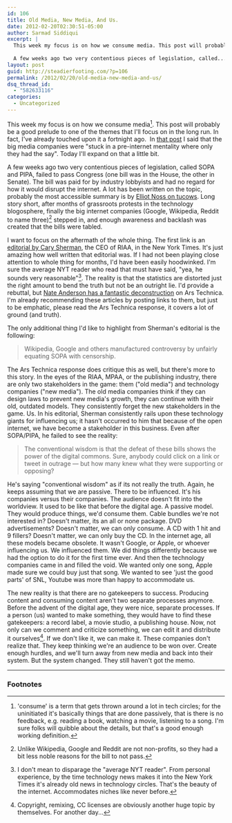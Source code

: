 ```yaml
---
id: 106
title: Old Media, New Media, And Us.
date: 2012-02-20T02:30:51-05:00
author: Sarmad Siddiqui
excerpt: |
  This week my focus is on how we consume media. This post will probably be a good prelude to one of the themes that I'll focus on in the long run. In fact, I've already touched upon it a fortnight ago.  In that post I said that the big media companies were "stuck in a pre-internet mentality where only they had the say". Today I'll expand on that a little bit.
  
  A few weeks ago two very contentious pieces of legislation, called...
layout: post
guid: http://steadierfooting.com/?p=106
permalink: /2012/02/20/old-media-new-media-and-us/
dsq_thread_id:
  - "582633116"
categories:
  - Uncategorized
---
```

This week my focus is on how we consume media[^1]. This post will probably be a good prelude to one of the themes that I'll focus on in the long run. In fact, I've already touched upon it a fortnight ago.  In <a title="previous post" href="http://steadierfooting.com/2012/02/05/heard-around-the-web-february-5th-edition-2/" target="_blank">that post</a> I said that the big media companies were "stuck in a pre-internet mentality where only they had the say". Today I'll expand on that a little bit.

A few weeks ago two very contentious pieces of legislation, called SOPA and PIPA, failed to pass Congress (one bill was in the House, the other in Senate). The bill was paid for by industry lobbyists and had no regard for how it would disrupt the internet. A lot has been written on the topic, probably the most accessible summary is by <a title="Tucows" href="http://tucowsinc.com/news/2012/01/why-we-dont-like-sopa/" target="_blank">Elliot Noss on tucows</a>. Long story short, after months of grassroots protests in the technology blogosphere, finally the big internet companies (Google, Wikipedia, Reddit to name three)[^2] stepped in, and enough awareness and backlash was created that the bills were tabled.

I want to focus on the aftermath of the whole thing. The first link is an <a title="NYT" href="https://www.nytimes.com/2012/02/08/opinion/what-wikipedia-wont-tell-you.html" target="_blank">editorial by Cary Sherman</a>, the CEO of RIAA, in the New York Times. It's just amazing how well written that editorial was. If I had not been playing close attention to whole thing for months, I'd have been easily hoodwinked. I'm sure the average NYT reader who read that must have said, "yea, he sounds very reasonable"[^3]. The reality is that the statistics are distorted just the right amount to bend the truth but not be an outright lie. I'd provide a rebuttal, but <a title="Ars Technica" href="http://arstechnica.com/tech-policy/news/2012/02/riaa-still-raging-against-google-wikipedia-for-misuse-of-power-in-sopa-battle.ars" target="_blank">Nate Anderson has a fantastic deconstruction</a> on Ars Technica. I'm already recommending these articles by posting links to them, but just to be emphatic, please read the Ars Technica response, it covers a lot of ground (and truth).

The only additional thing I'd like to highlight from Sherman's editorial is the following:

>Wikipedia, Google and others manufactured controversy by unfairly equating SOPA with censorship.

The Ars Technica response does critique this as well, but there's more to this story. In the eyes of the RIAA, MPAA, or the publishing industry, there are only two stakeholders in the game: them ("old media") and technology companies ("new media"). The old media companies think if they can design laws to prevent new media's growth, they can continue with their old, outdated models. They consistently forget the new stakeholders in the game. Us. In his editorial, Sherman consistently rails upon these technology giants for influencing us; it hasn't occurred to him that because of the open internet, we have become a stakeholder in this business. Even after SOPA/PIPA, he failed to see the reality:

>The conventional wisdom is that the defeat of these bills shows the power of the digital commons. Sure, anybody could click on a link or tweet in outrage — but how many knew what they were supporting or opposing?

He's saying "conventional wisdom" as if its not really the truth. Again, he keeps assuming that we are passive. There to be influenced. It's his companies versus their companies. The audience doesn't fit into the worldview. It used to be like that before the digital age. A passive model. They would produce things, we'd consume them. Cable bundles we're not interested in? Doesn't matter, its an all or none package. DVD advertisements? Doesn't matter, we can only consume. A CD with 1 hit and 9 fillers? Doesn't matter, we can only buy the CD. In the internet age, all these models became obsolete. It wasn't Google, or Apple, or whoever influencing us. We influenced them. We did things differently because we had the option to do it for the first time ever. And then the technology companies came in and filled the void. We wanted only one song, Apple made sure we could buy just that song. We wanted to see 'just the good parts' of SNL, Youtube was more than happy to accommodate us.

The new reality is that there are no gatekeepers to success. Producing content and consuming content aren't two separate processes anymore. Before the advent of the digital age, they were nice, separate processes. If a person (us) wanted to make something, they would have to find these gatekeepers: a record label, a movie studio, a publishing house. Now, not only can we comment and criticize something, we can edit it and distribute it ourselves[^4]. If we don't like it, we can make it. These companies don't realize that. They keep thinking we're an audience to be won over. Create enough hurdles, and we'll turn away from new media and back into their system. But the system changed. They still haven't got the memo.

----------

### Footnotes

[^1]: 'consume' is a term that gets thrown around a lot in tech circles; for the uninitiated it's basically things that are done passively, that is there is no feedback, e.g. reading a book, watching a movie, listening to a song. I'm sure folks will quibble about the details, but that's a good enough working definition.
[^2]: Unlike Wikipedia, Google and Reddit are not non-profits, so they had a bit less noble reasons for the bill to not pass.
[^3]: I don't mean to disparage the "average NYT reader". From personal experience, by the time technology news makes it into the New York Times it's already old news in technology circles. That's the beauty of the internet. Accommodates niches like never before.
[^4]: Copyright, remixing, CC licenses are obviously another huge topic by themselves. For another day...